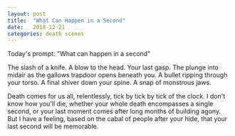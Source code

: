 ```yaml
---
layout: post
title:  "What Can Happen in a Second"
date:   2018-12-21 
categories: death scenes
---
```

Today's prompt: "What can happen in a second"

The slash of a knife. A blow to the head. Your last gasp. The plunge into midair as the gallows trapdoor opens beneath you. A bullet ripping through your torso. A final shiver down your spine. A snap of monstrous jaws.

Death comes for us all, relentlessly, tick by tick by tick of the clock. I don't know how you'll die, whether your whole death encompasses a single second, or your last moment comes after long months of building agony. But I have a feeling, based on the cabal of people after your hide, that your last second will be memorable.
